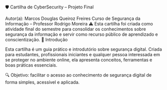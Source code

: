 🛡️ Cartilha de CyberSecurity – Projeto Final

Autor(a): Marcos Douglas Queiroz Freires
Curso de Segurança da Informação – Professor Rodrigo Moreira
⚠️ Esta cartilha foi criada como atividade final do semestre para consolidar os conhecimentos sobre segurança da informação e servir como recurso público de aprendizado e conscientização.
🔰 Introdução

Esta cartilha é um guia prático e introdutório sobre segurança digital. Criada para estudantes, profissionais iniciantes e qualquer pessoa interessada em se proteger no ambiente online, ela apresenta conceitos, ferramentas e boas práticas essenciais.

🔍 Objetivo: facilitar o acesso ao conhecimento de segurança digital de forma simples, acessível e aplicada.
